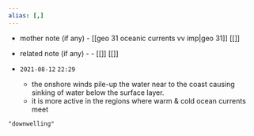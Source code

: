 ```yaml
---
alias: [,]
---
```

- mother note (if any)
		- [[geo 31 oceanic currents vv imp|geo 31]] [[]]
- related note (if any) -
		- [[]] [[]]


- `2021-08-12`  `22:29`
	- the onshore winds pile-up the water near to the coast causing sinking of water below the surface layer.
	- it is more active in the regions where warm & cold ocean currents meet

```query
"downwelling"
```
